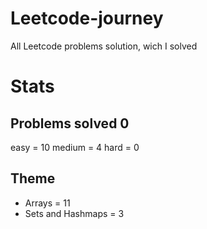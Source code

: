 # Leetcode-journey
All Leetcode problems solution, wich I solved


# Stats 
## Problems solved 0

easy = 10
medium = 4
hard = 0 

## Theme 

- Arrays = 11
- Sets and Hashmaps = 3
